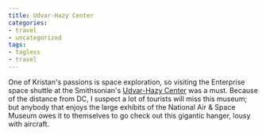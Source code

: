 ```yaml
---
title: Udvar-Hazy Center
categories:
- travel
- uncategorized
tags:
- tagless
- travel
---
```


One of Kristan's passions is space exploration, so visiting the Enterprise space shuttle at the Smithsonian's [Udvar-Hazy Center][1] was a must.  Because of the distance from DC, I suspect a lot of tourists will miss this museum; but anybody that enjoys the large exhibits of the National Air & Space Museum owes it to themselves to go check out this gigantic hanger, lousy with aircraft.

   [1]: http://www.nasm.si.edu/museum/udvarhazy/
